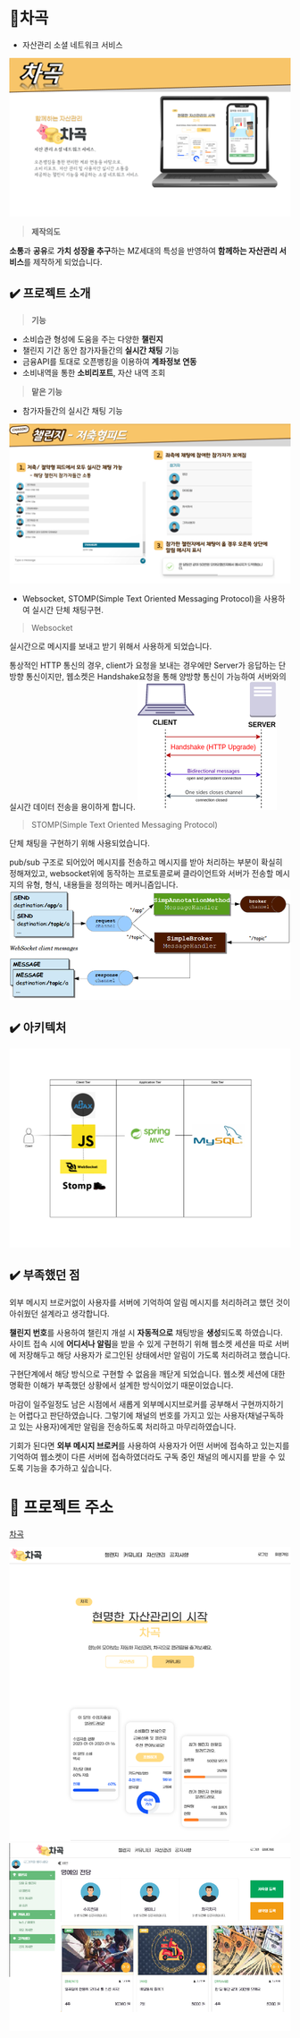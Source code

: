 # 💸차곡
- 자산관리 소셜 네트워크 서비스

![썸네일](./차곡메인.png)

> **제작의도**

**소통**과 **공유**로 **가치 성장을 추구**하는 MZ세대의 특성을 반영하여
**함께하는 자산관리 서비스**를 제작하게 되었습니다.

## ✔️ 프로젝트 소개
> **기능**

- 소비습관 형성에 도움을 주는 다양한 **챌린지**
- 챌린지 기간 동안 참가자들간의 **실시간 채팅** 기능
- 금융API를 토대로 오픈뱅킹을 이용하여 **계좌정보 연동**
- 소비내역을 통한 **소비리포트**, 자산 내역 조회

> **맡은 기능**
- 참가자들간의 실시간 채팅 기능

![채팅](./chat2.png)

- Websocket, STOMP(Simple Text Oriented Messaging Protocol)을 사용하여 실시간 단체 채팅구현.

> Websocket

실시간으로 메시지를 보내고 받기 위해서 사용하게 되었습니다.

통상적인 HTTP 통신의 경우, client가 요청을 보내는 경우에만 Server가 응답하는 단방향 통신이지만,
웹소켓은 Handshake요청을 통해 양방향 통신이 가능하여 서버와의 실시간 데이터 전송을 용이하게 합니다.
![websocket](./Websocket_connection.png)


> STOMP(Simple Text Oriented Messaging Protocol)

단체 채팅을 구현하기 위해 사용되었습니다.

pub/sub 구조로 되어있어 메시지를 전송하고 메시지를 받아 처리하는 부분이 확실히 정해져있고,
websocket위에 동작하는 프로토콜로써 클라이언트와 서버가 전송할 메시지의 유형, 형식, 내용들을 정의하는 메커니즘입니다.
![stomp](./message-flow-simple-broker.png)

## ✔️ 아키텍처
![architecture](./3tier_architecture.png)


## ✔️ 부족했던 점
외부 메시지 브로커없이 사용자를 서버에 기억하여 알림 메시지를 처리하려고 했던 것이 아쉬웠던 설계라고 생각합니다.

**챌린지 번호**를 사용하여 챌린지 개설 시 **자동적으로** 채팅방을 **생성**되도록 하였습니다. 사이트 접속 시에 **어디서나 알림**을 받을 수 있게 구현하기 위해 웹소켓 세션을 따로 서버에 저장해두고 해당 사용자가 로그인된 상태에서만 알림이 가도록 처리하려고 했습니다.  

구현단계에서 해당 방식으로 구현할 수 없음을 깨닫게 되었습니다. 웹소켓 세션에 대한 명확한 이해가 부족했던 상황에서 설계한 방식이었기 때문이었습니다. 

마감이 일주일정도 남은 시점에서 새롭게 외부메시지브로커를 공부해서 구현까지하기는 어렵다고 판단하였습니다. 그렇기에 채널의 번호를 가지고 있는 사용자(채널구독하고 있는 사용자)에게만 알림을 전송하도록 처리하고 마무리하였습니다.

기회가 된다면 **외부 메시지 브로커**를 사용하여 사용자가 어떤 서버에 접속하고 있는지를 기억하여 웹소켓이 다른 서버에 접속하였더라도 구독 중인 채널의 메시지를 받을 수 있도록 기능을 추가하고 싶습니다.

# 🔗 프로젝트 주소
[차곡](http://chagok.ga/main)

![차곡사이트이미지](./메인페이지.png)
![챌린지메인이미지](./챌린지메인.png)
